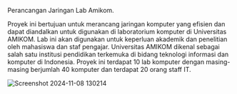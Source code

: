Perancangan Jaringan Lab Amikom.

Proyek ini bertujuan untuk merancang jaringan komputer yang efisien dan dapat
diandalkan untuk digunakan di laboratorium komputer di Universitas AMIKOM. Lab
ini akan digunakan untuk keperluan akademik dan penelitian oleh mahasiswa dan
staf pengajar. Universitas AMIKOM dikenal sebagai salah satu institusi pendidikan
terkemuka di bidang teknologi informasi dan komputer di Indonesia. Proyek ini
terdapat 10 lab komputer dengan masing-masing berjumlah 40 komputer dan
terdapat 20 orang staff IT.

![Screenshot 2024-11-08 130214](https://github.com/user-attachments/assets/c6c874ca-4a76-4da6-b2a2-d08e7a90eea1)
